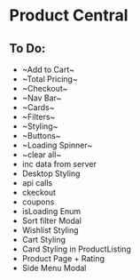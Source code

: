 # Product Central

## To Do:

- ~Add to Cart~
- ~Total Pricing~
- ~Checkout~
- ~Nav Bar~
- ~Cards~
- ~Filters~
- ~Styling~
- ~Buttons~
- ~Loading Spinner~
- ~clear all~
- inc data from server
- Desktop Styling
- api calls
- ckeckout
- coupons
- isLoading Enum
- Sort filter Modal
- Wishlist Styling
- Cart Styling
- Card Styling in ProductListing
- Product Page + Rating
- Side Menu Modal
